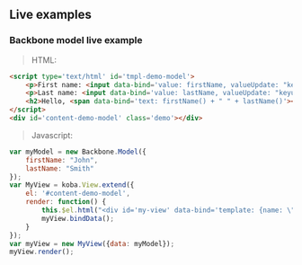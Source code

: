 ## Live examples

### Backbone model live example

<script type='text/html' id='tmpl-demo-model'>
    <p>First name: <input data-bind='value: firstName, valueUpdate: "keyup"' /></p>
    <p>Last name: <input data-bind='value: lastName, valueUpdate: "keyup"' /></p>
    <h2>Hello, <span data-bind='text: firstName() + " " + lastName()'></span>!</h2>
</script>
<div id='content-demo-model' class='demo'></div>
<script type="text/javascript">
/*<![CDATA[*/
window.onload = function() {
var myModel = new Backbone.Model({
    firstName: "John",
    lastName: "Smith"
});
var MyView = koba.View.extend({
    el: '#content-demo-model',
    render: function() {
        this.$el.html("<div id='my-view' data-bind='template: {name: \"tmpl-demo-model\"}'></div>");
        myView.bindData();
    }
});
var myView = new MyView({data: myModel});
myView.render();
};
/*]]>*/
</script>


  > HTML:

~~~ html
<script type='text/html' id='tmpl-demo-model'>
    <p>First name: <input data-bind='value: firstName, valueUpdate: "keyup"' /></p>
    <p>Last name: <input data-bind='value: lastName, valueUpdate: "keyup"' /></p>
    <h2>Hello, <span data-bind='text: firstName() + " " + lastName()'></span>!</h2>
</script>
<div id='content-demo-model' class='demo'></div>
~~~

  > Javascript:

~~~ javascript
var myModel = new Backbone.Model({
    firstName: "John",
    lastName: "Smith"
});
var MyView = koba.View.extend({
    el: '#content-demo-model',
    render: function() {
        this.$el.html("<div id='my-view' data-bind='template: {name: \"tmpl-demo-model\"}'></div>");
        myView.bindData();
    }
});
var myView = new MyView({data: myModel});
myView.render();
~~~
